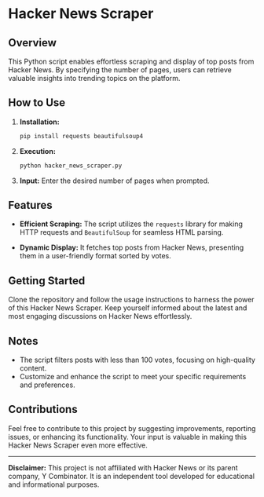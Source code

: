 # Hacker News Scraper

## Overview

This Python script enables effortless scraping and display of top posts from Hacker News. By specifying the number of pages, users can retrieve valuable insights into trending topics on the platform.

## How to Use

1. **Installation:**
   ```bash
   pip install requests beautifulsoup4
   ```

2. **Execution:**
   ```bash
   python hacker_news_scraper.py
   ```

3. **Input:**
   Enter the desired number of pages when prompted.

## Features

- **Efficient Scraping:**
  The script utilizes the `requests` library for making HTTP requests and `BeautifulSoup` for seamless HTML parsing.

- **Dynamic Display:**
  It fetches top posts from Hacker News, presenting them in a user-friendly format sorted by votes.

## Getting Started

Clone the repository and follow the usage instructions to harness the power of this Hacker News Scraper. Keep yourself informed about the latest and most engaging discussions on Hacker News effortlessly.

## Notes

- The script filters posts with less than 100 votes, focusing on high-quality content.
- Customize and enhance the script to meet your specific requirements and preferences.

## Contributions

Feel free to contribute to this project by suggesting improvements, reporting issues, or enhancing its functionality. Your input is valuable in making this Hacker News Scraper even more effective.


---

**Disclaimer:**
This project is not affiliated with Hacker News or its parent company, Y Combinator. It is an independent tool developed for educational and informational purposes.
